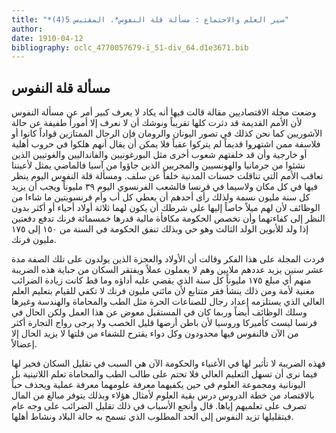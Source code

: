 ```yaml
---
title: "*سير العلم والاجتماع : مسألة قلة النفوس*. المقتبس 5(4)"
author: 
date: 1910-04-12
bibliography: oclc_4770057679-i_51-div_64.d1e3671.bib
---
```




##  مسألة قلة النفوس 


 وضعت  مجلة  الاقتصاديين  مقالة قالت فيها أنه يكاد لا يعرف كبير أمر عن مسألة النفوس   لأن الأمم القديمة قد دثرت كلها تقريباً ونوشك أن لا نعرف إلا أموراً طفيفة عن حالة الآشوريين كما نحن كذلك في تصور اليونان والرومان فإن الرجال الممتازين قواداً كانوا أو فلاسفة ممن اشتهروا قديماً لم يتركوا عقباً فلا يمكن أن يقال أنهم هلكوا في حروب أهلية أو خارجية وأن قد خلفتهم شعوب أخرى مثل البورغونيين والفانداليين والغوتيين الذين نشئوا من جرمانيا والهونسيين والمجريين الذين جاؤوا من آسيا فالماضي يمثل لأعيننا تعاقب الأمم التي تناقلت حسنات المدنية خلفاً عن سلف.   ومسألة قلة النفوس اليوم ينظر فيها في كل مكان ولاسيما في فرنسا فالشعب الفرنسوي اليوم  ٣٩  مليوناً ويجب أن يزيد كل سنة مليون نسمة ولذلك رأى أحدهم أن يعطي كل أب وأم فرنسويتين ما شاءا من الوظائف لأن لهم ميلاً خاصاً إليها على شرطك أن يكون لهما  ثلاثة  أولاد أحياء أو أكثر بدون النظر إلى كفاءتهما وأن تخصص الحكومة مكافأة مالية قدرها  خمسمائة  فرنك تدفع دفعتين إذا ولد للأبوين الولد الثالث وهو حي وبذلك تنفق الحكومة في السنة من  ١٥٠  إلى  ١٧٥  مليون فرنك. 

 فردت المجلة على هذا الفكر وقالت أن الأولاد والعجزة الذين يولدون على تلك الصفة مدة  عشر  سنين يزيد عددهم ملايين وهم لا يعملون عملاً ويفتقر السكان من جباية هذه الضريبة منهم أي مبلغ  ١٧٥  مليوناً كل سنة الذي يقضي عليه أداؤه وما قط كانت زيادة الضرائب مغنية لأمة ومن ذلك ينشأ فقر متتابع لأن مائتي مليون فرنك لا تكفي للقيام بتعليم العلم العالي الذي يستلزمه إعداد رجال للصناعات الحرة مثل الطب والمحاماة والهندسة وغيرها وسلك الوظائف أيضاً وربما كان في المستقبل معوض عن هذا العمل ولكن الحال في فرنسا ليست كأميركا وروسيا لأن باطن أرضها قليل الخصب ولا يرجى رواج التجارة أكثر من الآن فالنفوس فيها محدودون وكل دواء يقترح للشفاء من قلتها لا يزيد الحال إلا إعضالاً. 

 فهذه الضريبة لا تأثير لها في الأغنياء والحكومة الآن هي السبب في تقليل السكان فخير لها فيما نرى أن تسهل التعليم العالي فلا تحتم على طالب الطب والمحاماة تعلم اللاتينية بل اليونانية ومجموعة العلوم في حين يكفيهما معرفة علومهما معرفة عملية ويحذف حباً بالاقتصاد من خطة الدروس درس بقية العلوم لأمثال هؤلاء وبذلك يتوفر مبالغ من المال تصرف على تعلميهم إياها. قال وأنجع الأسباب في ذلك تقليل الضرائب على وجه عام فبتقليلها تزيد النفوس إلى الحد المطلوب الذي تسمح به حالة البلاد ونشاط أهلها. 
 